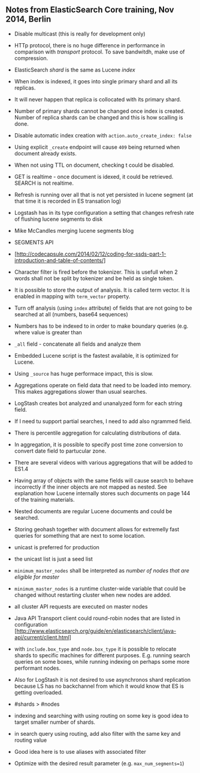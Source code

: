 Notes from ElasticSearch Core training, Nov 2014, Berlin
------------

* Disable multicast (this is really for development only)
* HTTp protocol, there is no huge difference in performance in comparison with _transport_ protocol. To save bandwitdh, make use of compression.
* ElasticSearch _shard_ is the same as Lucene _index_
* When index is indexed, it goes into single primary shard and all its replicas.
* It will never happen that replica is collocated with its primary shard.
* Number of primary shards cannot be changed once index is created. Number of replica shards can be changed and this is how scalling is done.

* Disable automatic index creation with `action.auto_create_index: false`
* Using explicit `_create` endpoint will cause `409` being returned when document already exists.
* When not using TTL on document, checking t could be disabled.
* GET is realtime - once document is idexed, it could be retrieved. SEARCH is not realtime.

* Refresh is running over all that is not yet persisted in lucene segment (at that time it is recorded in ES transation log)
* Logstash has in its type configuration a setting that changes refresh rate of flushing lucene segments to disk
* Mike McCandles merging lucene segments blog
* SEGMENTS API
* [http://codecapsule.com/2014/02/12/coding-for-ssds-part-1-introduction-and-table-of-contents/]

* Character filter is fired before the tokenizer. This is usefull when 2 words shall not be split by tokenizer and be held as single token.

* It is possible to store the output of analysis. It is called term vector. It is enabled in mapping with `term_vector` property.

* Turn off analysis (using `index` attribute) of fields that are not going to be searched at all (numbers, base64 sequences)
* Numbers has to be indexed to in order to make boundary queries (e.g.  where value is greater than

* `_all` field - concatenate all fields and analyze them
* Embedded Lucene script is the fastest available, it is optimized for Lucene.
* Using `_source` has huge performace impact, this is slow.


* Aggregations operate on field data that need to be loaded into memory. This makes aggregations slower than usual searches.

* LogStash creates bot analyzed and unanalyzed form for each string field.

* If I need tu support partial searches, I need to add also ngrammed field.
* There is percentile aggregation for calculating distributions of data.
* In aggregation, it is possible to specify post time zone conversion to convert date field to partucular zone.

* There are several videos with various aggregations that will be added to ES1.4

* Having array of objects with the same fields will cause search to behave incorrectly if the inner objects are not mapped as nested. See explanation how Lucene internally stores such documents on page 144 of the training materials.
* Nested documents are regular Lucene documents and could be searched.

* Storing geohash together with document allows for extremelly fast queries for something that are next to some location.

* unicast is preferred for production
* the unicast list is just a seed list

* `minimum_master_nodes` shall be interpreted as _number of nodes that are eligible for master_
* `minimum_master_nodes` is a runtime cluster-wide variable that could be changed without restarting cluster when new nodes are added.
* all cluster API requests are executed on master nodes

* Java API Transport client could round-robin nodes that are listed in configuration [http://www.elasticsearch.org/guide/en/elasticsearch/client/java-api/current/client.html]

* with `include.box_type` and `node.box_type` it is possible to relocate shards to specific machines for different purposes. E.g. running search queries on some boxes, while running indexing on perhaps some more performant nodes.

* Also for LogStash it is not desired to use asynchronos shard replication because LS has no backchannel from which it would know that ES is getting overloaded.

* \#shards > \#nodes

* indexing and searching with using routing on some key is good idea to target smaller number of shards.
* in search query using routing, add also filter with the same key and routing value
* Good idea here is to use aliases with associated filter

* Optimize with the desired result parameter (e.g. `max_num_segments=1`)

